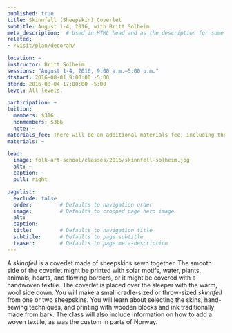 ```yaml
---
published: true
title: Skinnfell (Sheepskin) Coverlet
subtitle: August 1-4, 2016, with Britt Solheim
meta_description:  # Used in HTML head and as the description for some search engines
related:
- /visit/plan/decorah/

location: ~
instructor: Britt Solheim
sessions: "August 1-4, 2016, 9:00 a.m.–5:00 p.m."
dtstart: 2016-08-01 9:00:00 -5:00
dtend: 2016-08-04 17:00:00 -5:00
level: All levels.

participation: ~
tuition:
  members: $316
  nonmembers: $366
  note: ~
materials_fee: There will be an additional materials fee, including the fee for the skins.
materials: ~

lead:
  image: folk-art-school/classes/2016/skinnfell-solheim.jpg
  alt: ~
  caption: ~
  pull: right

pagelist:
  exclude: false
  order:         # Defaults to navigation order  
  image:         # Defaults to cropped page hero image
  alt:
  caption:
  title:         # Defaults to navigation title
  subtitle:      # Defaults to page subtitle
  teaser:        # Defaults to page meta-description 
---
```

A _skinnfell_ is a coverlet made of sheepskins sewn together. The smooth side of the coverlet might be printed with solar motifs, water, plants, animals, hearts, and flowing borders, or it might be covered with a handwoven textile. The coverlet is placed over the sleeper with the warm, wool side down. You will make a small cradle-sized or throw-sized _skinnfell_ from one or two sheepskins. You will learn about selecting the skins, hand-sewing techniques, and printing with wooden blocks and ink traditionally made from bark. The class will also include information on how to add a woven textile, as was the custom in parts of Norway. 
